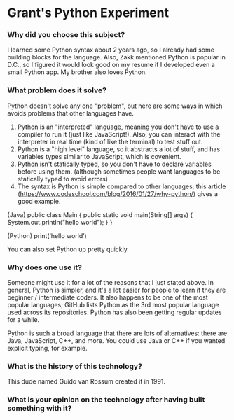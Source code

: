 # Grant's Python Experiment
### Why did you choose this subject?

I learned some Python syntax about 2 years ago, so I already had some building blocks for the language. Also, Zakk mentioned Python is popular in D.C., so I figured it would look good on my resume if I developed even a small Python app. My brother also loves Python.

### What problem does it solve?

Python doesn't solve any one "problem", but here are some ways in which avoids problems that other languages have.

1. Python is an "interpreted" language, meaning you don't have to use a compiler to run it (just like JavaScript!). Also, you can interact with the interpreter in real time (kind of like the terminal) to test stuff out.
2. Python is a "high level" language, so it abstracts a lot of stuff, and has variables types similar to JavaScript, which is covenient.
3. Python isn't statically typed, so you don't have to declare variables before using them. (although sometimes people want languages to be statically typed to avoid errors)
4. The syntax is Python is simple compared to other languages; this article (https://www.codeschool.com/blog/2016/01/27/why-python/) gives a good example. 

(Java)
public class Main {
  public static void main(String[] args) {
     System.out.println("hello world");
   }
}

(Python)
print(‘hello world’)

You can also set Python up pretty quickly.

### Why does one use it?

Someone might use it for a lot of the reasons that I just stated above. In general, Python is simpler, and it's a lot easier for people to learn if they are beginner / intermediate coders. It also happens to be one of the most popular languages; GitHub lists Python as the 3rd most popular language used across its repositories. Python has also been getting regular updates for a while.

Python is such a broad language that there are lots of alternatives: there are Java, JavaScript, C++, and more. You could use Java or C++ if you wanted explicit typing, for example.

### What is the history of this technology?

This dude named Guido van Rossum created it in 1991. 

### What is your opinion on the technology after having built something with it?


